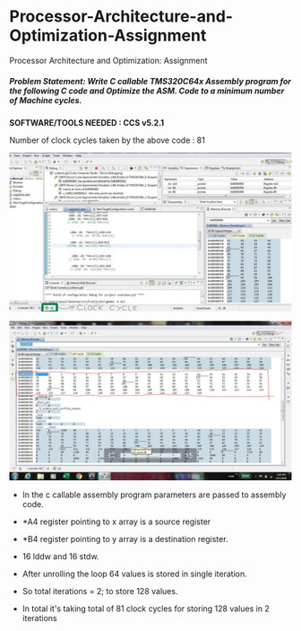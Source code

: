 # Processor-Architecture-and-Optimization-Assignment
Processor Architecture and Optimization: Assignment

##### Problem Statement: Write C callable TMS320C64x Assembly program for the following C code and Optimize the ASM. Code to a minimum number of Machine cycles.

**SOFTWARE/TOOLS NEEDED : CCS v5.2.1**

Number of clock cycles taken by the above code : 81

![](/images/Picture1.jpg)


![](/images/Picture2.jpg)

- In the c callable assembly program parameters are passed to assembly code. 

- *A4 register pointing to x array is a source register 

- *B4 register pointing to y array is a destination register. 

- 16 lddw and 16 stdw.

- After unrolling the loop 64 values is stored in single iteration. 

- So total iterations = 2; to store 128 values. 

- In total it's taking total of 81 clock cycles for storing 128 values in 2 iterations

